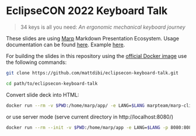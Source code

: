 # EclipseCON 2022 Keyboard Talk

> 34 keys is all you need: _An ergonomic mechanical keyboard journey_

These slides are using [Marp](https://marp.app/) Markdown Presentation Ecosystem. Usage documentation can be found [here](https://marpit.marp.app/). Example [here](https://speakerdeck.com/yhatt/marp-basic-example?slide=20).

For building the slides in this repository using the [official Docker image](https://hub.docker.com/r/marpteam/marp-cli/) use the following commands:

```bash
git clone https://github.com/mattdibi/eclipsecon-keyboard-talk.git
```

```bash
cd path/to/eclipsecon-keyboard-talk
```

Convert slide deck into HTML:

```bash
docker run --rm -v $PWD:/home/marp/app/ -e LANG=$LANG marpteam/marp-cli --bespoke.transition --bespoke.progress --preview slides.md
```

or use server mode (serve current directory in http://localhost:8080/)

```bash
docker run --rm --init -v $PWD:/home/marp/app -e LANG=$LANG -p 8080:8080 -p 37717:37717 marpteam/marp-cli --bespoke.transition --bespoke.progress -s .
```

